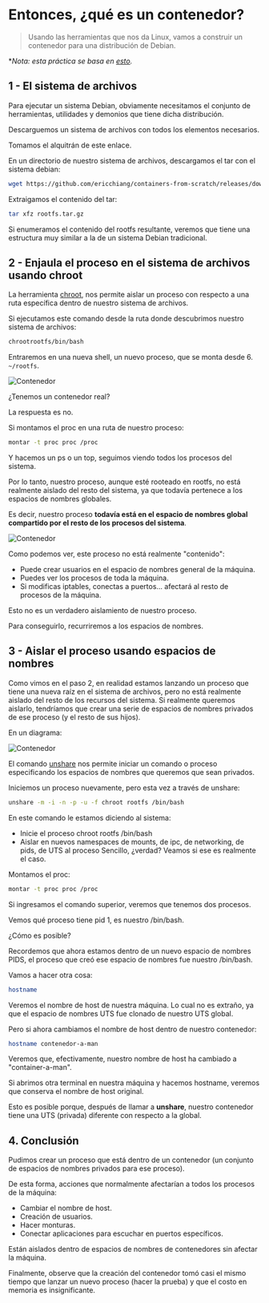 # Entonces, ¿qué es un contenedor?

> Usando las herramientas que nos da Linux, vamos a construir un contenedor para una distribución de Debian.

\**Nota: esta práctica se basa en [esto](https://ericchiang.github.io/post/containers-from-scratch/).*

## 1 - El sistema de archivos

Para ejecutar un sistema Debian, obviamente necesitamos el conjunto de herramientas, utilidades y demonios que tiene dicha distribución.

Descarguemos un sistema de archivos con todos los elementos necesarios.

Tomamos el alquitrán de este enlace.

En un directorio de nuestro sistema de archivos, descargamos el tar con el sistema debian:

```bash
wget https://github.com/ericchiang/containers-from-scratch/releases/download/v0.1.0/rootfs.tar.gz
```

Extraigamos el contenido del tar:

```bash
tar xfz rootfs.tar.gz
```

Si enumeramos el contenido del rootfs resultante, veremos que tiene una estructura muy similar a la de un sistema Debian tradicional.

## 2 - Enjaula el proceso en el sistema de archivos usando chroot

La herramienta [chroot](https://en.wikipedia.org/wiki/Chroot), nos permite aislar un proceso con respecto a una ruta específica dentro de nuestro sistema de archivos.

Si ejecutamos este comando desde la ruta donde descubrimos nuestro sistema de archivos:

```bash
chrootrootfs/bin/bash
```

Entraremos en una nueva shell, un nuevo proceso, que se monta desde 6. ```~/rootfs```.

![Contenedor](./../_media/01_que_e_un_contedor_de_software/container_10.png)

¿Tenemos un contenedor real?

La respuesta es no.

Si montamos el proc en una ruta de nuestro proceso:

```bash
montar -t proc proc /proc
```

Y hacemos un ps o un top, seguimos viendo todos los procesos del sistema.

Por lo tanto, nuestro proceso, aunque esté rooteado en rootfs, no está realmente aislado del resto del sistema, ya que todavía pertenece a los espacios de nombres globales.

Es decir, nuestro proceso **todavía está en el espacio de nombres global compartido por el resto de los procesos del sistema**.

![Contenedor](./../_media/01_que_e_un_contedor_de_software/container_11.png)

Como podemos ver, este proceso no está realmente "contenido":

- Puede crear usuarios en el espacio de nombres general de la máquina.
- Puedes ver los procesos de toda la máquina.
- Si modificas iptables, conectas a puertos... afectará al resto de procesos de la máquina.

Esto no es un verdadero aislamiento de nuestro proceso.

Para conseguirlo, recurriremos a los espacios de nombres.

## 3 - Aislar el proceso usando espacios de nombres

Como vimos en el paso 2, en realidad estamos lanzando un proceso que tiene una nueva raíz en el sistema de archivos, pero no está realmente aislado del resto de los recursos del sistema. Si realmente queremos aislarlo, tendríamos que crear una serie de espacios de nombres privados de ese proceso (y el resto de sus hijos).

En un diagrama:

![Contenedor](./../_media/01_que_e_un_contedor_de_software/container_12.png)

El comando [unshare](https://man7.org/linux/man-pages/man1/unshare.1.html) nos permite iniciar un comando o proceso especificando los espacios de nombres que queremos que sean privados.

Iniciemos un proceso nuevamente, pero esta vez a través de unshare:

```bash
unshare -m -i -n -p -u -f chroot rootfs /bin/bash
```

En este comando le estamos diciendo al sistema:

- Inicie el proceso chroot rootfs /bin/bash
- Aislar en nuevos namespaces de mounts, de ipc, de networking, de pids, de UTS al proceso
Sencillo, ¿verdad? Veamos si ese es realmente el caso.

Montamos el proc:

```bash
montar -t proc proc /proc
```

Si ingresamos el comando superior, veremos que tenemos dos procesos.

Vemos qué proceso tiene pid 1, es nuestro /bin/bash.

¿Cómo es posible?

Recordemos que ahora estamos dentro de un nuevo espacio de nombres PIDS, el proceso que creó ese espacio de nombres fue nuestro /bin/bash.

Vamos a hacer otra cosa:

```bash
hostname
```

Veremos el nombre de host de nuestra máquina. Lo cual no es extraño, ya que el espacio de nombres UTS fue clonado de nuestro UTS global.

Pero si ahora cambiamos el nombre de host dentro de nuestro contenedor:

```bash
hostname contenedor-a-man
```

Veremos que, efectivamente, nuestro nombre de host ha cambiado a "container-a-man".

Si abrimos otra terminal en nuestra máquina y hacemos hostname, veremos que conserva el nombre de host original.

Esto es posible porque, después de llamar a **unshare**, nuestro contenedor tiene una UTS (privada) diferente con respecto a la global.

## 4. Conclusión

Pudimos crear un proceso que está dentro de un contenedor (un conjunto de espacios de nombres privados para ese proceso).

De esta forma, acciones que normalmente afectarían a todos los procesos de la máquina:

- Cambiar el nombre de host.
- Creación de usuarios.
- Hacer monturas.
- Conectar aplicaciones para escuchar en puertos específicos.

Están aislados dentro de espacios de nombres de contenedores sin afectar la máquina.

Finalmente, observe que la creación del contenedor tomó casi el mismo tiempo que lanzar un nuevo proceso (hacer la prueba) y que el costo en memoria es insignificante.
